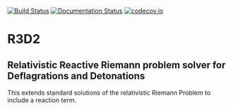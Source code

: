 [![Build Status](https://travis-ci.org/harpolea/r3d2.svg?branch=master)](https://travis-ci.org/harpolea/r3d2) 
[![Documentation Status](https://readthedocs.org/projects/r3d2/badge/?version=latest)](http://r3d2.readthedocs.org/en/latest/?badge=latest)
[![codecov.io](https://codecov.io/github/harpolea/r3d2/coverage.svg?branch=master)](https://codecov.io/github/harpolea/r3d2?branch=master)

# R3D2

## Relativistic Reactive Riemann problem solver for Deflagrations and Detonations

This extends standard solutions of the relativistic Riemann Problem to include a reaction term.

